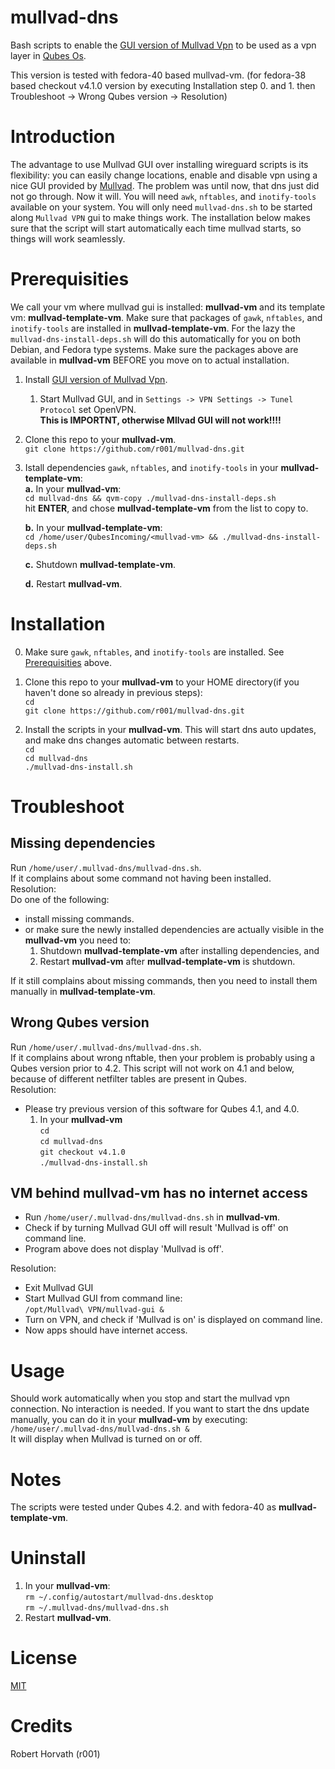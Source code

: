 # mullvad-dns

Bash scripts to enable the [GUI version of Mullvad Vpn](https://mullvad.net/en/help/install-mullvad-app-linux/) to be used as a vpn layer in [Qubes Os](https://www.qubes-os.org/).

This version is tested with fedora-40 based mullvad-vm. (for fedora-38 based checkout v4.1.0 version by executing Installation step 0. and 1. then Troubleshoot -> Wrong Qubes version -> Resolution)


# Introduction

The advantage to use Mullvad GUI over installing wireguard scripts is its flexibility: you can easily change locations, enable and disable vpn using a nice GUI provided by [Mullvad](https:www.mullvad.net). The problem was until now, that dns just did not go through. Now it will. You will need `awk`, `nftables`, and `inotify-tools` available on your system. You will only need `mullvad-dns.sh` to be started along `Mullvad VPN` gui to make things work. The installation below makes sure that the script will start automatically each time mullvad starts, so things will work seamlessly.

# Prerequisities
We call your vm where mullvad gui is installed: **mullvad-vm** and its template vm: **mullvad-template-vm**.
Make sure that packages of `gawk`, `nftables`, and `inotify-tools` are installed in **mullvad-template-vm**. For the lazy the `mullvad-dns-install-deps.sh` will do this automatically for you on both Debian, and Fedora type systems. Make sure the packages above are available in **mullvad-vm** BEFORE you move on to actual installation. 
1. Install [GUI version of Mullvad Vpn](https://mullvad.net/en/help/install-mullvad-app-linux/).  
    1. Start Mullvad GUI, and in `Settings -> VPN Settings -> Tunel Protocol` set OpenVPN.  
    **This is IMPORTNT, otherwise Mllvad GUI will not work!!!!**
2. Clone this repo to your **mullvad-vm**.  
    `git clone https://github.com/r001/mullvad-dns.git`
3. Istall dependencies `gawk`, `nftables`, and `inotify-tools` in your **mullvad-template-vm**:  
   **a.** In your **mullvad-vm**:  
   `cd mullvad-dns && qvm-copy ./mullvad-dns-install-deps.sh`  
   hit **ENTER**, and chose **mullvad-template-vm** from the list to copy to.  

   **b.** In your **mullvad-template-vm**:  
   `cd /home/user/QubesIncoming/<mullvad-vm> && ./mullvad-dns-install-deps.sh`  

   **c.** Shutdown **mullvad-template-vm**.  

   **d.** Restart **mullvad-vm**.  

# Installation
0. Make sure `gawk`, `nftables`, and `inotify-tools` are installed. See [Prerequisities](#prerequisities) above.  
1. Clone this repo to your **mullvad-vm** to your HOME directory(if you haven't done so already in previous steps):  
    `cd`  
    `git clone https://github.com/r001/mullvad-dns.git`

2. Install the scripts in your **mullvad-vm**. This will start dns auto updates, and make dns changes automatic between restarts.  
    `cd`  
    `cd mullvad-dns`  
    `./mullvad-dns-install.sh`  

# Troubleshoot

## Missing dependencies
Run `/home/user/.mullvad-dns/mullvad-dns.sh`.  
If it complains about some command not having been installed.  
Resolution:  
Do one of the following:
- install missing commands. 
- or make sure the newly installed dependencies are actually visible in the **mullvad-vm** you need to:
  1. Shutdown **mullvad-template-vm** after installing dependencies, and 
  2. Restart **mullvad-vm** after **mullvad-template-vm** is shutdown.  

If it still complains about missing commands, then you need to install them manually in **mullvad-template-vm**.  

## Wrong Qubes version

Run `/home/user/.mullvad-dns/mullvad-dns.sh`.  
If it complains about wrong nftable, then your problem is probably using a Qubes version prior to 4.2. This script will not work on 4.1 and below, because of different netfilter tables are present in Qubes.  
Resolution:
- Please try previous version of this software for Qubes 4.1, and 4.0.
    1. In your **mullvad-vm**  
    `cd`  
    `cd mullvad-dns`  
    `git checkout v4.1.0`  
    `./mullvad-dns-install.sh`  

## VM behind **mullvad-vm** has no internet access

- Run `/home/user/.mullvad-dns/mullvad-dns.sh` in **mullvad-vm**.  
- Check if by turning Mullvad GUI off will result 'Mullvad is off' on command line.
- Program above does not display 'Mullvad is off'.

Resolution:
- Exit Mullvad GUI
- Start Mullvad GUI from command line:  
  `/opt/Mullvad\ VPN/mullvad-gui &`  
- Turn on VPN, and check if 'Mullvad is on' is displayed on command line.
- Now apps should have internet access.

# Usage

Should work automatically when you stop and start the mullvad vpn connection. No interaction is needed.
If you want to start the dns update manually, you can do it in your **mullvad-vm** by executing:  
  `/home/user/.mullvad-dns/mullvad-dns.sh &`  
  It will display when Mullvad is turned on or off.

# Notes

The scripts were tested under Qubes 4.2. and with fedora-40 as **mullvad-template-vm**.

# Uninstall

1. In your **mullvad-vm**:   
    `rm ~/.config/autostart/mullvad-dns.desktop`  
    `rm ~/.mullvad-dns/mullvad-dns.sh`
2. Restart **mullvad-vm**.

# License

[MIT](./LICENSE.txt)

# Credits

Robert Horvath (r001)
